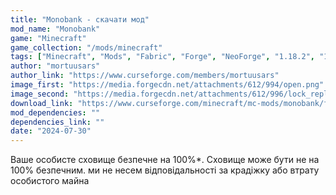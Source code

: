 ```yaml
---
title: "Monobank - скачати мод"
mod_name: "Monobank"
game: "Minecraft"
game_collection: "/mods/minecraft"
tags: ["Minecraft", "Mods", "Fabric", "Forge", "NeoForge", "1.18.2", "1.19.2", "1.19.3", "1.20.1", "1.21.1"]
author: "mortuusars"
author_link: "https://www.curseforge.com/members/mortuusars"
image_first: "https://media.forgecdn.net/attachments/612/994/open.png"
image_second: "https://media.forgecdn.net/attachments/612/996/lock_replacement.png"
download_link: "https://www.curseforge.com/minecraft/mc-mods/monobank/files/all?page=1&pageSize=20"
mod_dependencies: ""
dependencies_link: ""
date: "2024-07-30"
---
```


Ваше особисте сховище безпечне на 100%*. Сховище може бути не на 100% безпечним. ми не несем відповідальності за крадіжку або втрату особистого майна